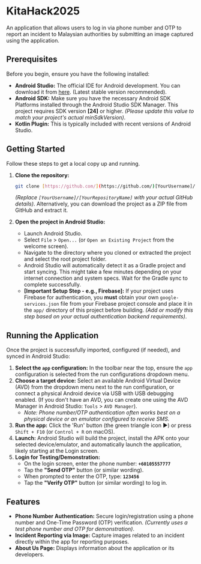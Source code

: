 # KitaHack2025

An application that allows users to log in via phone number and OTP to report an incident to Malaysian authorities by submitting an image captured using the application.

## Prerequisites

Before you begin, ensure you have the following installed:

* **Android Studio:** The official IDE for Android development. You can download it from [here](https://developer.android.com/studio). (Latest stable version recommended).
* **Android SDK:** Make sure you have the necessary Android SDK Platforms installed through the Android Studio SDK Manager. This project requires SDK version **[24]** or higher. *(Please update this value to match your project's actual minSdkVersion)*.
* **Kotlin Plugin:** This is typically included with recent versions of Android Studio.

## Getting Started

Follow these steps to get a local copy up and running.

1.  **Clone the repository:**
    ```bash
    git clone [https://github.com/](https://github.com/)[YourUsername]/[YourRepositoryName].git
    ```
    *(Replace `[YourUsername]/[YourRepositoryName]` with your actual GitHub details)*.
    Alternatively, you can download the project as a ZIP file from GitHub and extract it.

2.  **Open the project in Android Studio:**
    * Launch Android Studio.
    * Select `File` > `Open...` (or `Open an Existing Project` from the welcome screen).
    * Navigate to the directory where you cloned or extracted the project and select the root project folder.
    * Android Studio will automatically detect it as a Gradle project and start syncing. This might take a few minutes depending on your internet connection and system specs. Wait for the Gradle sync to complete successfully.
    * **[Important Setup Step - e.g., Firebase]:** If your project uses Firebase for authentication, you **must** obtain your own `google-services.json` file from your Firebase project console and place it in the `app/` directory of this project before building. *(Add or modify this step based on your actual authentication backend requirements)*.

## Running the Application

Once the project is successfully imported, configured (if needed), and synced in Android Studio:

1.  **Select the `app` configuration:** In the toolbar near the top, ensure the `app` configuration is selected from the run configurations dropdown menu.
2.  **Choose a target device:** Select an available Android Virtual Device (AVD) from the dropdown menu next to the run configuration, or connect a physical Android device via USB with USB debugging enabled. (If you don't have an AVD, you can create one using the AVD Manager in Android Studio: `Tools` > `AVD Manager`).
    * *Note: Phone number/OTP authentication often works best on a physical device or an emulator configured to receive SMS.*
3.  **Run the app:** Click the 'Run' button (the green triangle icon ▶️) or press `Shift + F10` (or `Control + R` on macOS).
4.  **Launch:** Android Studio will build the project, install the APK onto your selected device/emulator, and automatically launch the application, likely starting at the Login screen.
5.  **Login for Testing/Demonstration:**
    * On the login screen, enter the phone number: **`+60105557777`**
    * Tap the **"Send OTP"** button (or similar wording).
    * When prompted to enter the OTP, type: **`123456`**
    * Tap the **"Verify OTP"** button (or similar wording) to log in.

## Features

* **Phone Number Authentication:** Secure login/registration using a phone number and One-Time Password (OTP) verification. *(Currently uses a test phone number and OTP for demonstration)*.
* **Incident Reporting via Image:** Capture images related to an incident directly within the app for reporting purposes.
* **About Us Page:** Displays information about the application or its developers.
